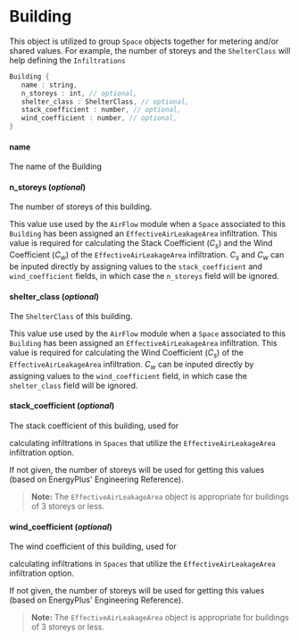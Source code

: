 # Building

  This object is utilized to group `Space` objects together for
  metering and/or shared values. For example, the number of storeys
  and the `ShelterClass` will help defining the `Infiltrations`


```rs
Building {
   name : string,
   n_storeys : int, // optional,
   shelter_class : ShelterClass, // optional,
   stack_coefficient : number, // optional,
   wind_coefficient : number, // optional,
}
```



#### name

  The name of the Building




#### n_storeys (*optional*)

  The number of storeys of this building.
 
  This value use used by the `AirFlow` module when a `Space` associated
  to this `Building` has been assigned an `EffectiveAirLeakageArea`
  infiltration. This value is required for calculating the Stack
  Coefficient ($C_s$) and the Wind Coefficient ($C_w$) of the
  `EffectiveAirLeakageArea` infiltration. $C_s$ and $C_w$ can be inputed
  directly by assigning values to the `stack_coefficient` and
  `wind_coefficient` fields, in which case the `n_storeys` field will
  be ignored.




#### shelter_class (*optional*)

  The `ShelterClass` of this building.
 
  This value use used by the `AirFlow` module when a `Space` associated
  to this `Building` has been assigned an `EffectiveAirLeakageArea`
  infiltration. This value is required for calculating the Wind
  Coefficient ($C_s$) of the
  `EffectiveAirLeakageArea` infiltration.  $C_w$ can be inputed
  directly by assigning values to the `wind_coefficient` field, in
  which case the `shelter_class` field will be ignored.




#### stack_coefficient (*optional*)

  The stack coefficient of this building, used for

 calculating infiltrations in `Spaces` that utilize the `EffectiveAirLeakageArea`
  infiltration option.
 
  If not given, the number of storeys will be used for getting
  this values (based on EnergyPlus\' Engineering Reference).
 

 > **Note:** The `EffectiveAirLeakageArea` object is appropriate for buildings
  > of 3 storeys or less.




#### wind_coefficient (*optional*)

  The wind coefficient of this building, used for

 calculating infiltrations in `Spaces` that utilize the `EffectiveAirLeakageArea`
  infiltration option.
 
  If not given, the number of storeys will be used for getting
  this values (based on EnergyPlus\' Engineering Reference).
 

 > **Note:** The `EffectiveAirLeakageArea` object is appropriate for buildings
  > of 3 storeys or less.




